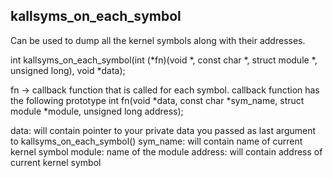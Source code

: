 kallsyms_on_each_symbol
------------------------

Can be used to dump all the kernel symbols along with their addresses.

int kallsyms_on_each_symbol(int (*fn)(void *, const char *, struct module *,
                                      unsigned long),
                            void *data);

fn -> callback function that is called for each symbol.
	callback function has the following prototype
	int fn(void *data, const char *sym_name, struct module *module,
       unsigned long address);

data: will contain pointer to your private data you passed as last argument to kallsyms_on_each_symbol()
sym_name: will contain name of current kernel symbol
module: name of the module
address: will contain address of current kernel symbol



